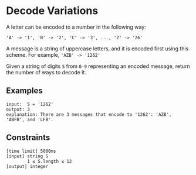 # Decode Variations

A letter can be encoded to a number in the following way:
```
'A' -> '1', 'B' -> '2', 'C' -> '3', ..., 'Z' -> '26'
```

A message is a string of uppercase letters, and it is encoded first using this scheme. 
For example, `'AZB' -> '1262'`

Given a string of digits `S` from `0-9` representing an encoded message, return the number of ways to decode it.

## Examples
```
input:  S = '1262'
output: 3
explanation: There are 3 messages that encode to '1262': 'AZB', 'ABFB', and 'LFB'.
```

## Constraints
```
[time limit] 5000ms
[input] string S
        1 ≤ S.length ≤ 12
[output] integer
```
